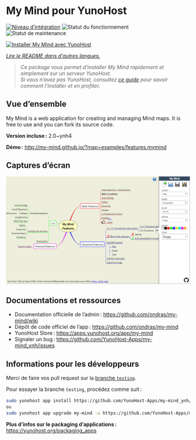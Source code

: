 <!--
Nota bene : ce README est automatiquement généré par <https://github.com/YunoHost/apps/tree/master/tools/readme_generator>
Il NE doit PAS être modifié à la main.
-->

# My Mind pour YunoHost

[![Niveau d’intégration](https://dash.yunohost.org/integration/my-mind.svg)](https://dash.yunohost.org/appci/app/my-mind) ![Statut du fonctionnement](https://ci-apps.yunohost.org/ci/badges/my-mind.status.svg) ![Statut de maintenance](https://ci-apps.yunohost.org/ci/badges/my-mind.maintain.svg)

[![Installer My Mind avec YunoHost](https://install-app.yunohost.org/install-with-yunohost.svg)](https://install-app.yunohost.org/?app=my-mind)

*[Lire le README dans d'autres langues.](./ALL_README.md)*

> *Ce package vous permet d’installer My Mind rapidement et simplement sur un serveur YunoHost.*  
> *Si vous n’avez pas YunoHost, consultez [ce guide](https://yunohost.org/install) pour savoir comment l’installer et en profiter.*

## Vue d’ensemble

My Mind is a web application for creating and managing Mind maps. It is free to use and you can fork its source code.

**Version incluse :** 2.0~ynh4

**Démo :** <http://my-mind.github.io/?map=examples/features.mymind>

## Captures d’écran

![Capture d’écran de My Mind](./doc/screenshots/screenshot.png)

## Documentations et ressources

- Documentation officielle de l’admin : <https://github.com/ondras/my-mind/wiki>
- Dépôt de code officiel de l’app : <https://github.com/ondras/my-mind>
- YunoHost Store : <https://apps.yunohost.org/app/my-mind>
- Signaler un bug : <https://github.com/YunoHost-Apps/my-mind_ynh/issues>

## Informations pour les développeurs

Merci de faire vos pull request sur la [branche `testing`](https://github.com/YunoHost-Apps/my-mind_ynh/tree/testing).

Pour essayer la branche `testing`, procédez comme suit :

```bash
sudo yunohost app install https://github.com/YunoHost-Apps/my-mind_ynh/tree/testing --debug
ou
sudo yunohost app upgrade my-mind -u https://github.com/YunoHost-Apps/my-mind_ynh/tree/testing --debug
```

**Plus d’infos sur le packaging d’applications :** <https://yunohost.org/packaging_apps>
